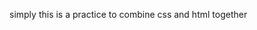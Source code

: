 simply this is a practice to combine css and html together

<!--From The Odin Project's [curriculum](http://www.theodinproject.com/courses/web-development-101/lessons/html-css)-->